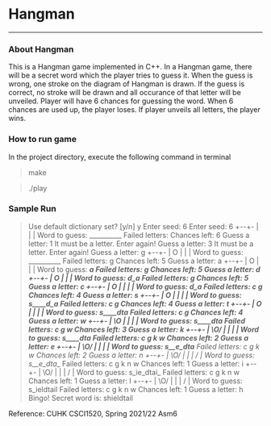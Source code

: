 # Hangman
___
### About Hangman
This is a Hangman game implemented in C++. In a Hangman game, there will be a secret word which the player tries to guess it. When the guess is wrong, one stroke on the diagram of Hangman is drawn. If the guess is correct, no stroke will be drawn and all occurance of that letter will be unveiled. Player will have 6 chances for guessing the word. When 6 chances are used up, the player loses. If player unveils all letters, the player wins.

### How to run game
In the project directory, execute the following command in terminal
>make

>./play

### Sample Run
>Use default dictionary set? [y/n] y
>Enter seed: 6
Enter seed: 6
+--+-
|
|
|
Word to guess: __________
Failed letters: 
Chances left: 6
Guess a letter: 1
It must be a letter. Enter again!
Guess a letter: 3
It must be a letter. Enter again!
Guess a letter: g
+--+-
|  O
|
|
|
Word to guess: __________
Failed letters: g 
Chances left: 5
Guess a letter: a
+--+-
|  O
|
|
|
Word to guess: _______a__
Failed letters: g 
Chances left: 5
Guess a letter: d
+--+-
|  O
|
|
|
Word to guess: _____d_a__
Failed letters: g 
Chances left: 5
Guess a letter: c
+--+-
|  O
|  |
|
|
Word to guess: _____d_a__
Failed letters: c g 
Chances left: 4
Guess a letter: s
+--+-
|  O
|  |
|
|
Word to guess: s____d_a__
Failed letters: c g 
Chances left: 4
Guess a letter: t
+--+-
|  O
|  |
|
|
Word to guess: s____dta__
Failed letters: c g 
Chances left: 4
Guess a letter: w
+--+-
| \O
|  |
|
|
Word to guess: s____dta__
Failed letters: c g w 
Chances left: 3
Guess a letter: k
+--+-
| \O/
|  |
|
|
Word to guess: s____dta__
Failed letters: c g k w 
Chances left: 2
Guess a letter: e
+--+-
| \O/
|  |
|
|
Word to guess: s__e_dta__
Failed letters: c g k w 
Chances left: 2
Guess a letter: n
+--+-
| \O/
|  |
| /
|
Word to guess: s__e_dta__
Failed letters: c g k n w 
Chances left: 1
Guess a letter: i
+--+-
| \O/
|  |
| /
|
Word to guess: s_ie_dtai_
Failed letters: c g k n w 
Chances left: 1
Guess a letter: l
+--+-
| \O/
|  |
| /
|
Word to guess: s_ieldtail
Failed letters: c g k n w 
Chances left: 1
Guess a letter: h
Bingo! Secret word is: shieldtail

Reference: CUHK CSCI1520, Spring 2021/22 Asm6 
